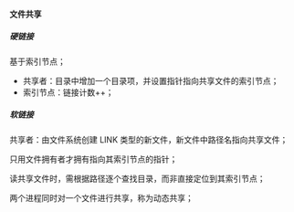 #### 文件共享

##### 硬链接

基于索引节点；

- 共享者：目录中增加一个目录项，并设置指针指向共享文件的索引节点；
- 索引节点：链接计数++；



##### 软链接

共享者：由文件系统创建 LINK 类型的新文件，新文件中路径名指向共享文件；

只用文件拥有者才拥有指向其索引节点的指针；

读共享文件时，需根据路径逐个查找目录，而非直接定位到其索引节点；



两个进程同时对一个文件进行共享，称为动态共享；

